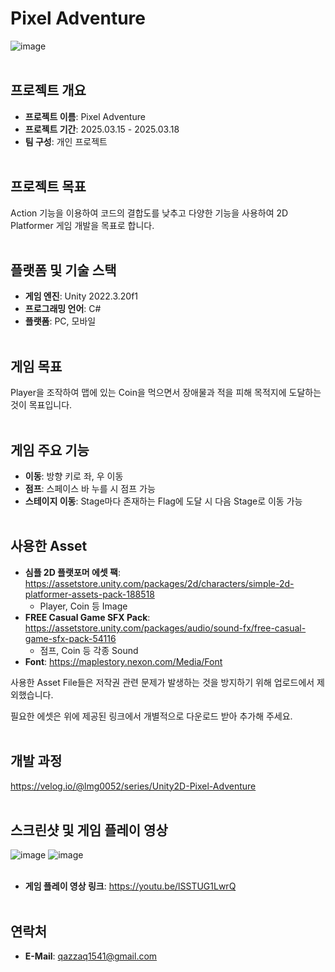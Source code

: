 # Pixel Adventure
![image](https://github.com/user-attachments/assets/a5f63d46-d13e-4ce1-8ba5-8d14675f8de7)
<br><br/>

## 프로젝트 개요
- **프로젝트 이름**: Pixel Adventure
- **프로젝트 기간**: 2025.03.15 - 2025.03.18
- **팀 구성**: 개인 프로젝트
<br><br/>

## 프로젝트 목표
Action 기능을 이용하여 코드의 결합도를 낮추고 다양한 기능을 사용하여 2D Platformer 게임 개발을 목표로 합니다. 
<br><br/>

## 플랫폼 및 기술 스택
- **게임 엔진**: Unity 2022.3.20f1
- **프로그래밍 언어**: C#
- **플랫폼**: PC, 모바일
<br><br/>

## 게임 목표
Player을 조작하여 맵에 있는 Coin을 먹으면서 장애물과 적을 피해 목적지에 도달하는 것이 목표입니다.
<br><br/>

## 게임 주요 기능
- **이동**: 방향 키로 좌, 우 이동
- **점프**: 스페이스 바 누를 시 점프 가능
- **스테이지 이동**: Stage마다 존재하는 Flag에 도달 시 다음 Stage로 이동 가능
<br><br/>

## 사용한 Asset
- **심플 2D 플랫포머 에셋 팩**: https://assetstore.unity.com/packages/2d/characters/simple-2d-platformer-assets-pack-188518
  - Player, Coin 등 Image
- **FREE Casual Game SFX Pack**: https://assetstore.unity.com/packages/audio/sound-fx/free-casual-game-sfx-pack-54116
  - 점프, Coin 등 각종 Sound
- **Font**: https://maplestory.nexon.com/Media/Font

사용한 Asset File들은 저작권 관련 문제가 발생하는 것을 방지하기 위해 업로드에서 제외했습니다.

필요한 에셋은 위에 제공된 링크에서 개별적으로 다운로드 받아 추가해 주세요.
<br><br/>

## 개발 과정
https://velog.io/@lmg0052/series/Unity2D-Pixel-Adventure
<br><br/>

## 스크린샷 및 게임 플레이 영상
![image](https://github.com/user-attachments/assets/a012ad68-7028-4531-8e5d-4ab5d50027e5)
![image](https://github.com/user-attachments/assets/4164533c-8662-4765-8b97-32eb701e4292)
<br><br/>

- **게임 플레이 영상 링크**: https://youtu.be/lSSTUG1LwrQ
<br><br/>

## 연락처
- **E-Mail**: qazzaq1541@gmail.com
